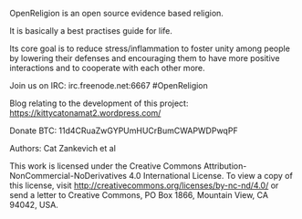 OpenReligion is an open source evidence based religion.

It is basically a best practises guide for life.

Its core goal is to reduce stress/inflammation to foster unity among people by lowering their defenses and encouraging them to have more positive interactions and to cooperate with each other more. 

Join us on IRC:
	irc.freenode.net:6667
	#OpenReligion
	
Blog relating to the development of this project:
	https://kittycatonamat2.wordpress.com/
	
Donate BTC:
	11d4CRuaZwGYPUmHUCrBumCWAPWDPwqPF
	
Authors:
	Cat Zankevich et al
	
This work is licensed under the Creative Commons Attribution-NonCommercial-NoDerivatives 4.0 International License. To view a copy of this license, visit http://creativecommons.org/licenses/by-nc-nd/4.0/ or send a letter to Creative Commons, PO Box 1866, Mountain View, CA 94042, USA.
